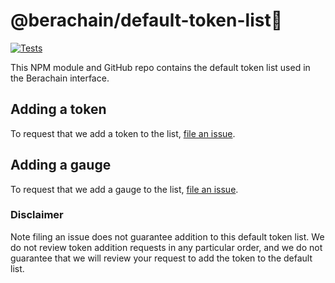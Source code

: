# @berachain/default-token-list🐻

[![Tests](https://github.com/Uniswap/token-lists/workflows/Tests/badge.svg)](https://github.com/Berachain/default-token-list/actions?query=workflow%3ATests)

This NPM module and GitHub repo contains the default token list used in the Berachain interface.

## Adding a token

To request that we add a token to the list,
[file an issue](https://github.com/Berachain/default-token-list/issues/new?assignees=&labels=token+request&template=token-request.md&title=Add+%7BTOKEN_SYMBOL%7D%3A+%7BTOKEN_NAME%7D).

## Adding a gauge

To request that we add a gauge to the list,
[file an issue](https://github.com/Berachain/default-token-list/issues/new?assignees=&labels=gauge+request&template=token-request.md&title=Add+%7BTOKEN_SYMBOL%7D%3A+%7BTOKEN_NAME%7D).

### Disclaimer

Note filing an issue does not guarantee addition to this default token list.
We do not review token addition requests in any particular order, and we do not
guarantee that we will review your request to add the token to the default list.
